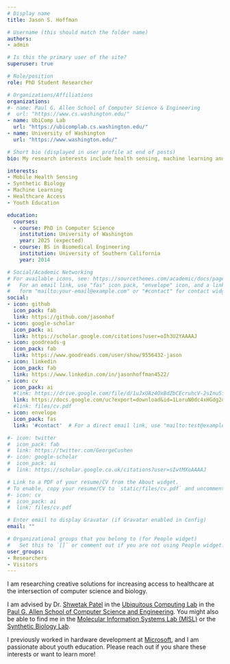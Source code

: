 ```yaml
---
# Display name
title: Jason S. Hoffman

# Username (this should match the folder name)
authors:
- admin

# Is this the primary user of the site?
superuser: true

# Role/position
role: PhD Student Researcher

# Organizations/Affiliations
organizations:
#- name: Paul G. Allen School of Computer Science & Engineering
#  url: "https://www.cs.washington.edu/"
- name: UbiComp Lab
  url: "https://ubicomplab.cs.washington.edu/"
- name: University of Washington
  url: "https://www.washington.edu/"

# Short bio (displayed in user profile at end of posts)
bio: My research interests include health sensing, machine learning and healthcare access.

interests:
- Mobile Health Sensing
- Synthetic Biology
- Machine Learning
- Healthcare Access
- Youth Education

education:
  courses:
  - course: PhD in Computer Science
    institution: University of Washington
    year: 2025 (expected)
  - course: BS in Biomedical Engineering
    institution: University of Southern California
    year: 2014

# Social/Academic Networking
# For available icons, see: https://sourcethemes.com/academic/docs/page-builder/#icons
#   For an email link, use "fas" icon pack, "envelope" icon, and a link in the
#   form "mailto:your-email@example.com" or "#contact" for contact widget.
social:
- icon: github
  icon_pack: fab
  link: https://github.com/jasonhof
- icon: google-scholar
  icon_pack: ai
  link: https://scholar.google.com/citations?user=oIh3U2YAAAAJ
- icon: goodreads-g
  icon_pack: fab
  link: https://www.goodreads.com/user/show/9556432-jason
- icon: linkedin
  icon_pack: fab
  link: https://www.linkedin.com/in/jasonhoffman4522/
- icon: cv
  icon_pack: ai
  #link: https://drive.google.com/file/d/1uJxUAz4OxBdZbCEcruhcV-2sInu5fW22/view?usp=sharing
  link: https://docs.google.com/uc?export=download&id=1LoruN0dc4xHGdg2obeEvFAiGeFewol_O
  #link: files/cv.pdf
- icon: envelope
  icon_pack: fas
  link: '#contact'  # For a direct email link, use "mailto:test@example.org".

#- icon: twitter
#  icon_pack: fab
#  link: https://twitter.com/GeorgeCushen
#- icon: google-scholar
#  icon_pack: ai
#  link: https://scholar.google.co.uk/citations?user=sIwtMXoAAAAJ

# Link to a PDF of your resume/CV from the About widget.
# To enable, copy your resume/CV to `static/files/cv.pdf` and uncomment the lines below.
#- icon: cv
#  icon_pack: ai
#  link: files/cv.pdf

# Enter email to display Gravatar (if Gravatar enabled in Config)
email: ""

# Organizational groups that you belong to (for People widget)
#   Set this to `[]` or comment out if you are not using People widget.
user_groups:
- Researchers
- Visitors
---
```


I am researching creative solutions for increasing access to healthcare at the intersection of computer science and biology.

I am advised by Dr. [Shwetak Patel](https://homes.cs.washington.edu/~shwetak/) in the [Ubiquitous Computing Lab](https://ubicomplab.cs.washington.edu/) in the [Paul G. Allen School of Computer Science and Engineering](https://www.cs.washington.edu/).  You might also be able to find me in the [Molecular Information Systems Lab (MISL)](https://misl.cs.washington.edu/) or the [Synthetic Biology Lab](https://www.seeliglab.org/).

I previously worked in hardware development at [Microsoft](https://www.microsoft.com/en-us/), and I am passionate about youth education.  Please reach out if you share these interests or want to learn more!
